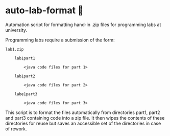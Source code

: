 # auto-lab-format :wrench:

Automation script for formatting hand-in .zip files for programming labs at university.

Programming labs require a submission of the form:

    lab1.zip

        lab1part1

            <java code files for part 1>

        lab1part2

            <java code files for part 2>

        labe1part3

            <java code files for part 3>
 
This script is to format the files automatically from directories part1, part2 and part3 containing code into a zip file. It then wipes the contents of these directories for reuse but saves an accessible set of the directories in case of rework.
